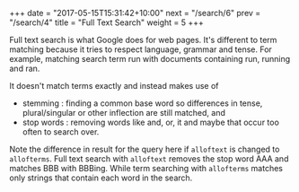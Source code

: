 +++
date = "2017-05-15T15:31:42+10:00"
next = "/search/6"
prev = "/search/4"
title = "Full Text Search"
weight = 5
+++

Full text search is what Google does for web pages.  It's different to term matching because it tries to respect language, grammar and tense.  For example, matching search term run with documents containing run, running and ran.

It doesn't match terms exactly and instead makes use of

* stemming : finding a common base word so differences in tense, plural/singular or other inflection are still matched, and
* stop words : removing words like and, or, it and maybe that occur too often to search over.

Note the difference in result for the query here if `alloftext` is changed to `allofterms`.  Full text search with `alloftext` removes the stop word AAA and matches BBB with BBBing.  While term searching with `allofterms` matches only strings that contain each word in the search.
